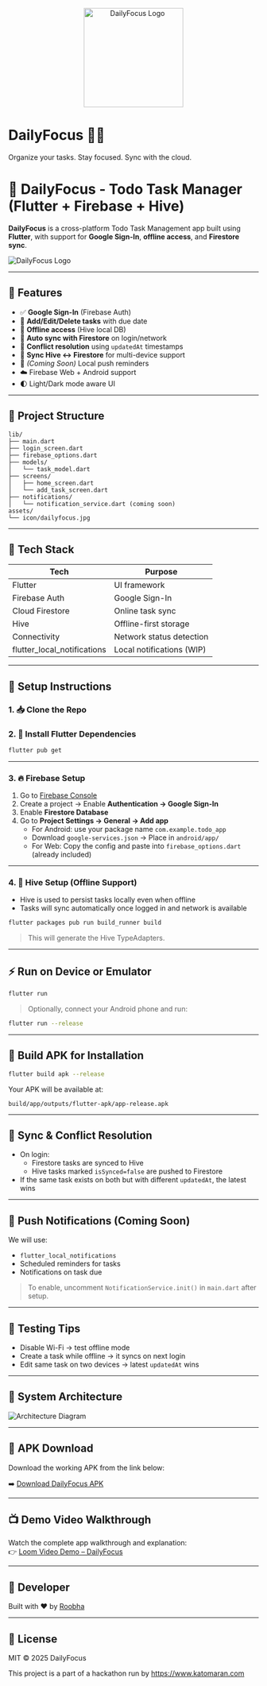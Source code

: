 <p align="center">
  <img src="assets/icon/dailyfocus.jpg" alt="DailyFocus Logo" width="200"/>
</p>

# DailyFocus 🧠📅  
Organize your tasks. Stay focused. Sync with the cloud.


# 📝 DailyFocus - Todo Task Manager (Flutter + Firebase + Hive)

**DailyFocus** is a cross-platform Todo Task Management app built using **Flutter**, with support for **Google Sign-In**, **offline access**, and **Firestore sync**.

![DailyFocus Logo](assets/icon/dailyfocus.jpg)

---

## 🚀 Features

- ✅ **Google Sign-In** (Firebase Auth)
- 📝 **Add/Edit/Delete tasks** with due date
- 📴 **Offline access** (Hive local DB)
- 🔄 **Auto sync with Firestore** on login/network
- 🔁 **Conflict resolution** using `updatedAt` timestamps
- 📶 **Sync Hive ↔ Firestore** for multi-device support
- 🔔 *(Coming Soon)* Local push reminders
- ☁️ Firebase Web + Android support
- 🌓 Light/Dark mode aware UI

---

## 📂 Project Structure

```
lib/
├── main.dart
├── login_screen.dart
├── firebase_options.dart
├── models/
│   └── task_model.dart
├── screens/
│   ├── home_screen.dart
│   └── add_task_screen.dart
├── notifications/
│   └── notification_service.dart (coming soon)
assets/
└── icon/dailyfocus.jpg
```

---

## 🧰 Tech Stack

| Tech            | Purpose                         |
|-----------------|---------------------------------|
| Flutter         | UI framework                    |
| Firebase Auth   | Google Sign-In                  |
| Cloud Firestore | Online task sync                |
| Hive            | Offline-first storage           |
| Connectivity    | Network status detection        |
| flutter_local_notifications | Local notifications (WIP) |

---

## 🔧 Setup Instructions

### 1. 📥 Clone the Repo

### 2. 🔌 Install Flutter Dependencies

```bash
flutter pub get
```

---

### 3. 🔥 Firebase Setup

1. Go to [Firebase Console](https://console.firebase.google.com)
2. Create a project → Enable **Authentication → Google Sign-In**
3. Enable **Firestore Database**
4. Go to **Project Settings → General → Add app**
   - For Android: use your package name `com.example.todo_app`
   - Download `google-services.json` → Place in `android/app/`
   - For Web: Copy the config and paste into `firebase_options.dart` (already included)

---

### 4. 💾 Hive Setup (Offline Support)

- Hive is used to persist tasks locally even when offline
- Tasks will sync automatically once logged in and network is available

```bash
flutter packages pub run build_runner build
```

> This will generate the Hive TypeAdapters.

---

## ⚡ Run on Device or Emulator

```bash
flutter run
```

> Optionally, connect your Android phone and run:

```bash
flutter run --release
```

---

## 📱 Build APK for Installation

```bash
flutter build apk --release
```

Your APK will be available at:

```
build/app/outputs/flutter-apk/app-release.apk
```

---

## 🔄 Sync & Conflict Resolution

- On login:
  - Firestore tasks are synced to Hive
  - Hive tasks marked `isSynced=false` are pushed to Firestore
- If the same task exists on both but with different `updatedAt`, the latest wins

---

## 🔔 Push Notifications (Coming Soon)

We will use:

- `flutter_local_notifications`
- Scheduled reminders for tasks
- Notifications on task due

> To enable, uncomment `NotificationService.init()` in `main.dart` after setup.

---

## 🧪 Testing Tips

- Disable Wi-Fi → test offline mode
- Create a task while offline → it syncs on next login
- Edit same task on two devices → latest `updatedAt` wins

---

## 📐 System Architecture

![Architecture Diagram](architecture.png)

---

## 📱 APK Download

Download the working APK from the link below:

➡️ [Download DailyFocus APK](https://drive.google.com/file/d/1wjtwapNLJdV6yasnScB-3vURUHhOVbT6/view?usp=sharing)

---

## 📺 Demo Video Walkthrough

Watch the complete app walkthrough and explanation:  
👉 [Loom Video Demo – DailyFocus](https://www.loom.com/share/3183869c91f448cfa275ae64c112f50f?sid=bf20a5be-d993-49c4-8759-198113dbfcf8)

---

## 👤 Developer

Built with ❤️ by [Roobha](https://github.com/Roobha)

---

## 📝 License

MIT © 2025 DailyFocus

This project is a part of a hackathon run by
https://www.katomaran.com
